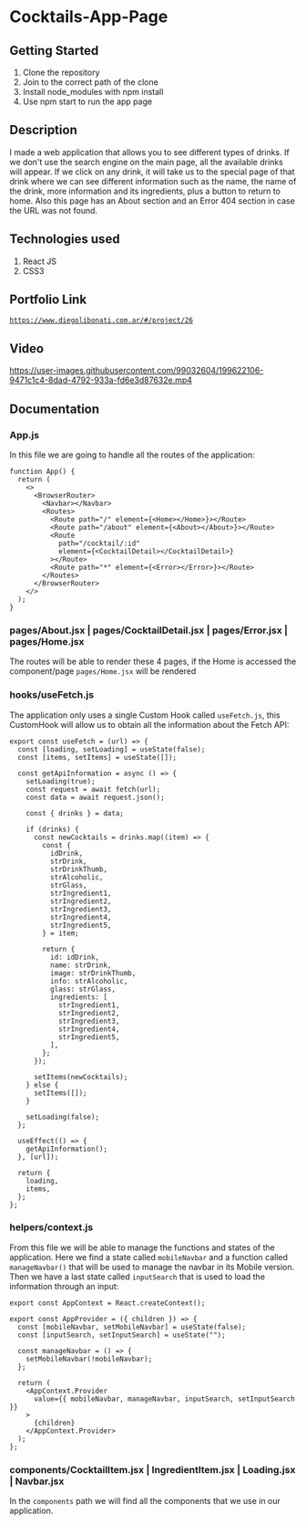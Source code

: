 # Cocktails-App-Page

## Getting Started

1. Clone the repository
2. Join to the correct path of the clone
3. Install node_modules with npm install
4. Use npm start to run the app page

## Description

I made a web application that allows you to see different types of drinks. If we don't use the search engine on the main page, all the available drinks will appear. If we click on any drink, it will take us to the special page of that drink where we can see different information such as the name, the name of the drink, more information and its ingredients, plus a button to return to home. Also this page has an About section and an Error 404 section in case the URL was not found.

## Technologies used

1. React JS
2. CSS3

## Portfolio Link

[`https://www.diegolibonati.com.ar/#/project/26`](https://www.diegolibonati.com.ar/#/project/26)

## Video

https://user-images.githubusercontent.com/99032604/199622106-9471c1c4-8dad-4792-933a-fd6e3d87632e.mp4

## Documentation

### App.js

In this file we are going to handle all the routes of the application:

```
function App() {
  return (
    <>
      <BrowserRouter>
        <Navbar></Navbar>
        <Routes>
          <Route path="/" element={<Home></Home>}></Route>
          <Route path="/about" element={<About></About>}></Route>
          <Route
            path="/cocktail/:id"
            element={<CocktailDetail></CocktailDetail>}
          ></Route>
          <Route path="*" element={<Error></Error>}></Route>
        </Routes>
      </BrowserRouter>
    </>
  );
}
```

### pages/About.jsx | pages/CocktailDetail.jsx | pages/Error.jsx | pages/Home.jsx

The routes will be able to render these 4 pages, if the Home is accessed the component/page `pages/Home.jsx` will be rendered

### hooks/useFetch.js

The application only uses a single Custom Hook called `useFetch.js`, this CustomHook will allow us to obtain all the information about the Fetch API:

```
export const useFetch = (url) => {
  const [loading, setLoading] = useState(false);
  const [items, setItems] = useState([]);

  const getApiInformation = async () => {
    setLoading(true);
    const request = await fetch(url);
    const data = await request.json();

    const { drinks } = data;

    if (drinks) {
      const newCocktails = drinks.map((item) => {
        const {
          idDrink,
          strDrink,
          strDrinkThumb,
          strAlcoholic,
          strGlass,
          strIngredient1,
          strIngredient2,
          strIngredient3,
          strIngredient4,
          strIngredient5,
        } = item;

        return {
          id: idDrink,
          name: strDrink,
          image: strDrinkThumb,
          info: strAlcoholic,
          glass: strGlass,
          ingredients: [
            strIngredient1,
            strIngredient2,
            strIngredient3,
            strIngredient4,
            strIngredient5,
          ],
        };
      });

      setItems(newCocktails);
    } else {
      setItems([]);
    }

    setLoading(false);
  };

  useEffect(() => {
    getApiInformation();
  }, [url]);

  return {
    loading,
    items,
  };
};
```

### helpers/context.js

From this file we will be able to manage the functions and states of the application. Here we find a state called `mobileNavbar` and a function called `manageNavbar()` that will be used to manage the navbar in its Mobile version. Then we have a last state called `inputSearch` that is used to load the information through an input:

```
export const AppContext = React.createContext();

export const AppProvider = ({ children }) => {
  const [mobileNavbar, setMobileNavbar] = useState(false);
  const [inputSearch, setInputSearch] = useState("");

  const manageNavbar = () => {
    setMobileNavbar(!mobileNavbar);
  };

  return (
    <AppContext.Provider
      value={{ mobileNavbar, manageNavbar, inputSearch, setInputSearch }}
    >
      {children}
    </AppContext.Provider>
  );
};
```

### components/CocktailItem.jsx | IngredientItem.jsx | Loading.jsx | Navbar.jsx

In the `components` path we will find all the components that we use in our application.
